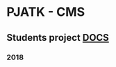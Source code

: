 # PJATK - CMS
## Students project [DOCS](https://github.com/rpCal/cms-projekt-wycieczki/tree/master/docs)

### 2018
